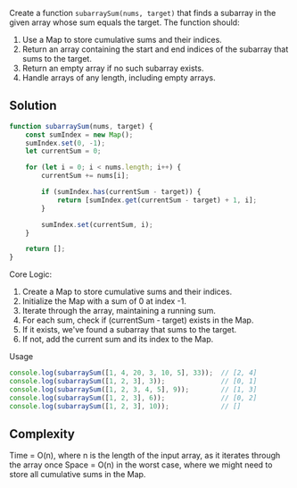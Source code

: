 Create a function `subarraySum(nums, target)` that finds a subarray in the given array whose sum equals the target. The function should:
1. Use a Map to store cumulative sums and their indices.
2. Return an array containing the start and end indices of the subarray that sums to the target.
3. Return an empty array if no such subarray exists.
4. Handle arrays of any length, including empty arrays.

## Solution

```javascript
function subarraySum(nums, target) {
    const sumIndex = new Map();
    sumIndex.set(0, -1);
    let currentSum = 0;

    for (let i = 0; i < nums.length; i++) {
        currentSum += nums[i];

        if (sumIndex.has(currentSum - target)) {
            return [sumIndex.get(currentSum - target) + 1, i];
        }

        sumIndex.set(currentSum, i);
    }

    return [];
}
```

Core Logic:
1. Create a Map to store cumulative sums and their indices.
2. Initialize the Map with a sum of 0 at index -1.
3. Iterate through the array, maintaining a running sum.
4. For each sum, check if (currentSum - target) exists in the Map.
5. If it exists, we've found a subarray that sums to the target.
6. If not, add the current sum and its index to the Map.

Usage

```javascript
console.log(subarraySum([1, 4, 20, 3, 10, 5], 33));  // [2, 4]
console.log(subarraySum([1, 2, 3], 3));              // [0, 1]
console.log(subarraySum([1, 2, 3, 4, 5], 9));        // [1, 3]
console.log(subarraySum([1, 2, 3], 6));              // [0, 2]
console.log(subarraySum([1, 2, 3], 10));             // []
```

## Complexity

Time = O(n), where n is the length of the input array, as it iterates through the array once
Space = O(n) in the worst case, where we might need to store all cumulative sums in the Map.